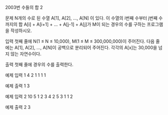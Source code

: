2003번 수들의 합 2


문제
N개의 수로 된 수열 A[1], A[2], …, A[N] 이 있다. 이 수열의 i번째 수부터 j번째 수까지의 합 A[i] + A[i+1] + … + A[j-1] + A[j]가 M이 되는 경우의 수를 구하는 프로그램을 작성하시오.


입력
첫째 줄에 N(1 ≤ N ≤ 10,000), M(1 ≤ M ≤ 300,000,000)이 주어진다. 다음 줄에는 A[1], A[2], …, A[N]이 공백으로 분리되어 주어진다. 각각의 A[x]는 30,000을 넘지 않는 자연수이다.

출력
첫째 줄에 경우의 수를 출력한다.


예제 입력 1
4 2
1 1 1 1

예제 출력 1
3

예제 입력 2
10 5
1 2 3 4 2 5 3 1 1 2

예제 출력 2
3

